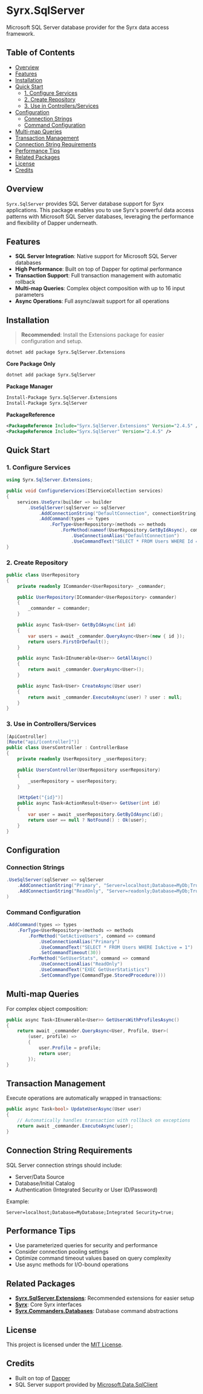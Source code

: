# Syrx.SqlServer

Microsoft SQL Server database provider for the Syrx data access framework.

## Table of Contents

- [Overview](#overview)
- [Features](#features)
- [Installation](#installation)
- [Quick Start](#quick-start)
  - [1. Configure Services](#1-configure-services)
  - [2. Create Repository](#2-create-repository)
  - [3. Use in Controllers/Services](#3-use-in-controllersservices)
- [Configuration](#configuration)
  - [Connection Strings](#connection-strings)
  - [Command Configuration](#command-configuration)
- [Multi-map Queries](#multi-map-queries)
- [Transaction Management](#transaction-management)
- [Connection String Requirements](#connection-string-requirements)
- [Performance Tips](#performance-tips)
- [Related Packages](#related-packages)
- [License](#license)
- [Credits](#credits)

## Overview

`Syrx.SqlServer` provides SQL Server database support for Syrx applications. This package enables you to use Syrx's powerful data access patterns with Microsoft SQL Server databases, leveraging the performance and flexibility of Dapper underneath.

## Features

- **SQL Server Integration**: Native support for Microsoft SQL Server databases
- **High Performance**: Built on top of Dapper for optimal performance
- **Transaction Support**: Full transaction management with automatic rollback
- **Multi-map Queries**: Complex object composition with up to 16 input parameters
- **Async Operations**: Full async/await support for all operations

## Installation

> **Recommended**: Install the Extensions package for easier configuration and setup.

```bash
dotnet add package Syrx.SqlServer.Extensions
```

**Core Package Only**
```bash
dotnet add package Syrx.SqlServer
```

**Package Manager**
```bash
Install-Package Syrx.SqlServer.Extensions
Install-Package Syrx.SqlServer
```

**PackageReference**
```xml
<PackageReference Include="Syrx.SqlServer.Extensions" Version="2.4.5" />
<PackageReference Include="Syrx.SqlServer" Version="2.4.5" />
```

## Quick Start

### 1. Configure Services

```csharp
using Syrx.SqlServer.Extensions;

public void ConfigureServices(IServiceCollection services)
{
    services.UseSyrx(builder => builder
        .UseSqlServer(sqlServer => sqlServer
            .AddConnectionString("DefaultConnection", connectionString)
            .AddCommand(types => types
                .ForType<UserRepository>(methods => methods
                    .ForMethod(nameof(UserRepository.GetByIdAsync), command => command
                        .UseConnectionAlias("DefaultConnection")
                        .UseCommandText("SELECT * FROM Users WHERE Id = @id"))))));
}
```

### 2. Create Repository

```csharp
public class UserRepository
{
    private readonly ICommander<UserRepository> _commander;

    public UserRepository(ICommander<UserRepository> commander)
    {
        _commander = commander;
    }

    public async Task<User> GetByIdAsync(int id)
    {
        var users = await _commander.QueryAsync<User>(new { id });
        return users.FirstOrDefault();
    }

    public async Task<IEnumerable<User>> GetAllAsync()
    {
        return await _commander.QueryAsync<User>();
    }

    public async Task<User> CreateAsync(User user)
    {
        return await _commander.ExecuteAsync(user) ? user : null;
    }
}
```

### 3. Use in Controllers/Services

```csharp
[ApiController]
[Route("api/[controller]")]
public class UsersController : ControllerBase
{
    private readonly UserRepository _userRepository;

    public UsersController(UserRepository userRepository)
    {
        _userRepository = userRepository;
    }

    [HttpGet("{id}")]
    public async Task<ActionResult<User>> GetUser(int id)
    {
        var user = await _userRepository.GetByIdAsync(id);
        return user == null ? NotFound() : Ok(user);
    }
}
```

## Configuration

### Connection Strings

```csharp
.UseSqlServer(sqlServer => sqlServer
    .AddConnectionString("Primary", "Server=localhost;Database=MyDb;Trusted_Connection=true;")
    .AddConnectionString("ReadOnly", "Server=readonly;Database=MyDb;Trusted_Connection=true;")
)
```

### Command Configuration

```csharp
.AddCommand(types => types
    .ForType<UserRepository>(methods => methods
        .ForMethod("GetActiveUsers", command => command
            .UseConnectionAlias("Primary")
            .UseCommandText("SELECT * FROM Users WHERE IsActive = 1")
            .SetCommandTimeout(30))
        .ForMethod("GetUserStats", command => command
            .UseConnectionAlias("ReadOnly")
            .UseCommandText("EXEC GetUserStatistics")
            .SetCommandType(CommandType.StoredProcedure))))
```

## Multi-map Queries

For complex object composition:

```csharp
public async Task<IEnumerable<User>> GetUsersWithProfilesAsync()
{
    return await _commander.QueryAsync<User, Profile, User>(
        (user, profile) => 
        {
            user.Profile = profile;
            return user;
        });
}
```

## Transaction Management

Execute operations are automatically wrapped in transactions:

```csharp
public async Task<bool> UpdateUserAsync(User user)
{
    // Automatically handles transaction with rollback on exceptions
    return await _commander.ExecuteAsync(user);
}
```

## Connection String Requirements

SQL Server connection strings should include:
- Server/Data Source
- Database/Initial Catalog  
- Authentication (Integrated Security or User ID/Password)

Example:
```
Server=localhost;Database=MyDatabase;Integrated Security=true;
```

## Performance Tips

- Use parameterized queries for security and performance
- Consider connection pooling settings
- Optimize command timeout values based on query complexity
- Use async methods for I/O-bound operations

## Related Packages

- **[Syrx.SqlServer.Extensions](https://www.nuget.org/packages/Syrx.SqlServer.Extensions/)**: Recommended extensions for easier setup
- **[Syrx](https://www.nuget.org/packages/Syrx/)**: Core Syrx interfaces
- **[Syrx.Commanders.Databases](https://www.nuget.org/packages/Syrx.Commanders.Databases/)**: Database command abstractions

## License

This project is licensed under the [MIT License](https://github.com/Syrx/Syrx/blob/main/LICENSE).

## Credits

- Built on top of [Dapper](https://github.com/DapperLib/Dapper)
- SQL Server support provided by [Microsoft.Data.SqlClient](https://github.com/dotnet/SqlClient)